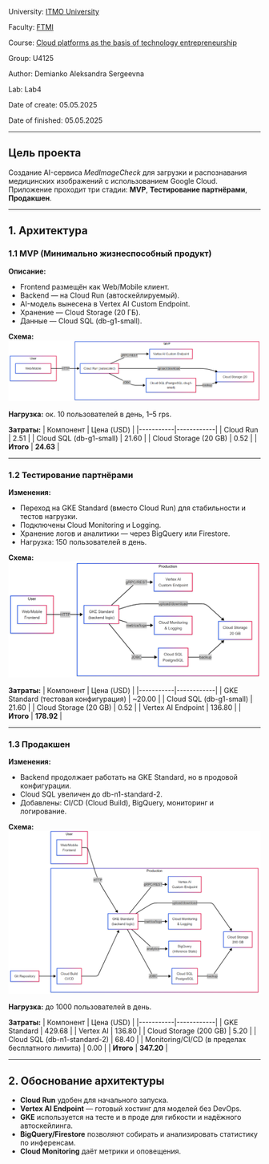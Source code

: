 University: [ITMO University](https://itmo.ru/ru/)

Faculty: [FTMI](https://ftmi.itmo.ru/)

Course: [Cloud platforms as the basis of technology entrepreneurship](https://itmo-ict-faculty.github.io/cloud-platforms-as-the-basis-of-technology-entrepreneurship/) 

Group: U4125

Author: Demianko Aleksandra Sergeevna

Lab: Lab4

Date of create: 05.05.2025

Date of finished: 05.05.2025

***

## Цель проекта

Создание AI-сервиса *MedImageCheck* для загрузки и распознавания медицинских изображений с использованием Google Cloud. Приложение проходит три стадии: **MVP**, **Тестирование партнёрами**, **Продакшен**.

---

## 1. Архитектура

### 1.1 MVP (Минимально жизнеспособный продукт)

**Описание:**
- Frontend размещён как Web/Mobile клиент.
- Backend — на Cloud Run (автоскейлируемый).
- AI-модель вынесена в Vertex AI Custom Endpoint.
- Хранение — Cloud Storage (20 ГБ).
- Данные — Cloud SQL (db-g1-small).
  
**Схема:**  
![MVP](https://github.com/alexandraDem/2024_2025-cloud-platforms-as-the-basis-of-technology-entrepreneurship-U4125-demyanko_a_s/blob/c63ccd0b06c80b8bc3e018d7342bdbd588405c80/lab4/mvp.png)

**Нагрузка:** ок. 10 пользователей в день, 1–5 rps.

**Затраты:**
| Компонент | Цена (USD) |
|-----------|------------|
| Cloud Run | 2.51       |
| Cloud SQL (db-g1-small) | 21.60 |
| Cloud Storage (20 GB) | 0.52 |
| **Итого** | **24.63** |

---

### 1.2 Тестирование партнёрами

**Изменения:**
- Переход на GKE Standard (вместо Cloud Run) для стабильности и тестов нагрузки.
- Подключены Cloud Monitoring и Logging.
- Хранение логов и аналитики — через BigQuery или Firestore.
- Нагрузка: 150 пользователей в день.

**Схема:**  
![Тестирование](https://github.com/alexandraDem/2024_2025-cloud-platforms-as-the-basis-of-technology-entrepreneurship-U4125-demyanko_a_s/blob/c63ccd0b06c80b8bc3e018d7342bdbd588405c80/lab4/stg.png)

**Затраты:**
| Компонент | Цена (USD) |
|-----------|------------|
| GKE Standard (тестовая конфигурация) | ~20.00 |
| Cloud SQL (db-g1-small) | 21.60 |
| Cloud Storage (20 GB) | 0.52 |
| Vertex AI Endpoint | 136.80 |
| **Итого** | **178.92** |

---

### 1.3 Продакшен

**Изменения:**
- Backend продолжает работать на GKE Standard, но в продовой конфигурации.
- Cloud SQL увеличен до db-n1-standard-2.
- Добавлены: CI/CD (Cloud Build), BigQuery, мониторинг и логирование.

**Схема:**  
![Продакшен](https://github.com/alexandraDem/2024_2025-cloud-platforms-as-the-basis-of-technology-entrepreneurship-U4125-demyanko_a_s/blob/c63ccd0b06c80b8bc3e018d7342bdbd588405c80/lab4/prod.png)

**Нагрузка:** до 1000 пользователей в день.

**Затраты:**
| Компонент | Цена (USD) |
|-----------|------------|
| GKE Standard | 429.68 |
| Vertex AI | 136.80 |
| Cloud Storage (200 GB) | 5.20 |
| Cloud SQL (db-n1-standard-2) | 68.40 |
| Monitoring/CI/CD (в пределах бесплатного лимита) | 0.00 |
| **Итого** | **347.20** |

---

## 2. Обоснование архитектуры

- **Cloud Run** удобен для начального запуска.
- **Vertex AI Endpoint** — готовый хостинг для моделей без DevOps.
- **GKE** используется на тесте и в проде для гибкости и надёжного автоскейлинга.
- **BigQuery/Firestore** позволяют собирать и анализировать статистику по инференсам.
- **Cloud Monitoring** даёт метрики и оповещения.

